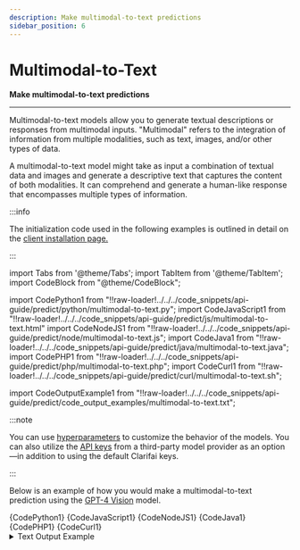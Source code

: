 ```yaml
---
description: Make multimodal-to-text predictions 
sidebar_position: 6
---
```


# Multimodal-to-Text 

**Make multimodal-to-text predictions**
<hr />

Multimodal-to-text models allow you to generate textual descriptions or responses from multimodal inputs. "Multimodal" refers to the integration of information from multiple modalities, such as text, images, and/or other types of data.

A multimodal-to-text model might take as input a combination of textual data and images and generate a descriptive text that captures the content of both modalities. It can comprehend and generate a human-like response that encompasses multiple types of information. 

:::info

The initialization code used in the following examples is outlined in detail on the [client installation page.](https://docs.clarifai.com/api-guide/api-overview/api-clients/#client-installation-instructions)

:::

import Tabs from '@theme/Tabs';
import TabItem from '@theme/TabItem';
import CodeBlock from "@theme/CodeBlock";

import CodePython1 from "!!raw-loader!../../../code_snippets/api-guide/predict/python/multimodal-to-text.py";
import CodeJavaScript1 from "!!raw-loader!../../../code_snippets/api-guide/predict/js/multimodal-to-text.html"
import CodeNodeJS1 from "!!raw-loader!../../../code_snippets/api-guide/predict/node/multimodal-to-text.js";
import CodeJava1 from "!!raw-loader!../../../code_snippets/api-guide/predict/java/multimodal-to-text.java";
import CodePHP1 from "!!raw-loader!../../../code_snippets/api-guide/predict/php/multimodal-to-text.php";
import CodeCurl1 from "!!raw-loader!../../../code_snippets/api-guide/predict/curl/multimodal-to-text.sh";

import CodeOutputExample1 from "!!raw-loader!../../../code_snippets/api-guide/predict/code_output_examples/multimodal-to-text.txt";

:::note

You can use [hyperparameters](https://docs.clarifai.com/api-guide/predict/llms#use-hyperparameters-to-customize-llms) to customize the behavior of the models. You can also utilize the [API keys](https://docs.clarifai.com/api-guide/predict/text#use-third-party-api-keys) from a third-party model provider as an option—in addition to using the default Clarifai keys. 

:::

Below is an example of how you would make a multimodal-to-text prediction using the [GPT-4 Vision](https://clarifai.com/openai/chat-completion/models/openai-gpt-4-vision) model. 

<Tabs>
<TabItem value="python" label="Python">
    <CodeBlock className="language-python">{CodePython1}</CodeBlock>
</TabItem>

<TabItem value="js_rest" label="JavaScript (REST)">
 <CodeBlock className="language-javascript">{CodeJavaScript1}</CodeBlock>
</TabItem>

<TabItem value="nodejs" label="NodeJS">
 <CodeBlock className="language-javascript">{CodeNodeJS1}</CodeBlock>
</TabItem>

<TabItem value="java" label="Java">
 <CodeBlock className="language-java">{CodeJava1}</CodeBlock>
</TabItem>

<TabItem value="php" label="PHP">
    <CodeBlock className="language-php">{CodePHP1}</CodeBlock>
</TabItem>

<TabItem value="curl" label="cURL">
    <CodeBlock className="language-bash">{CodeCurl1}</CodeBlock>
</TabItem>

</Tabs>

<details>
  <summary>Text Output Example</summary>
    <CodeBlock className="language-text">{CodeOutputExample1}</CodeBlock>
</details>